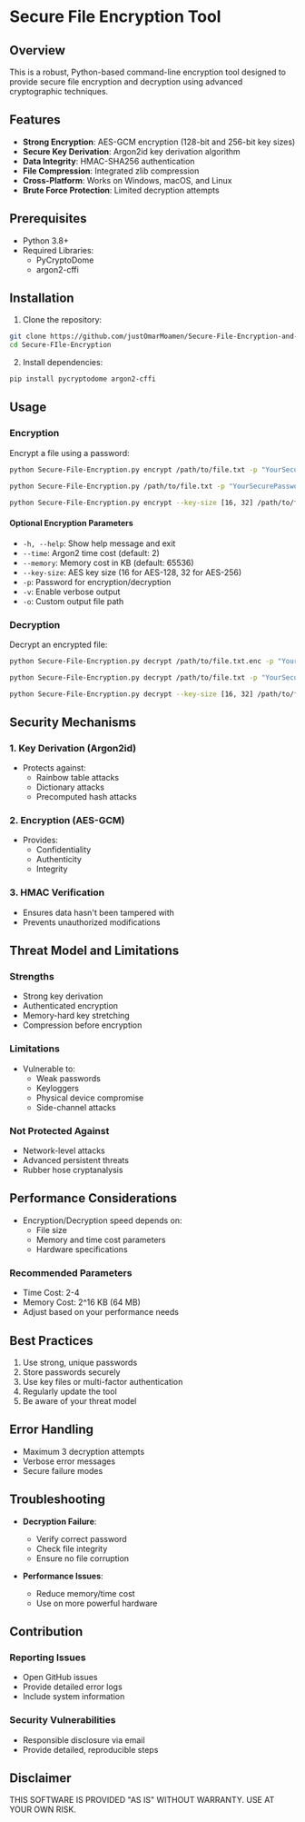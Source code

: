 # Secure File Encryption Tool

## Overview

This is a robust, Python-based command-line encryption tool designed to provide secure file encryption and decryption using advanced cryptographic techniques.

## Features

- **Strong Encryption**: AES-GCM encryption (128-bit and 256-bit key sizes)
- **Secure Key Derivation**: Argon2id key derivation algorithm
- **Data Integrity**: HMAC-SHA256 authentication
- **File Compression**: Integrated zlib compression
- **Cross-Platform**: Works on Windows, macOS, and Linux
- **Brute Force Protection**: Limited decryption attempts

## Prerequisites

- Python 3.8+
- Required Libraries:
  - PyCryptoDome
  - argon2-cffi

## Installation

1. Clone the repository:
```bash
git clone https://github.com/justOmarMoamen/Secure-File-Encryption-and-Decryption-Tool.git
cd Secure-FIle-Encryption
```

2. Install dependencies:
```bash
pip install pycryptodome argon2-cffi
```

## Usage

### Encryption

Encrypt a file using a password:
```bash
python Secure-File-Encryption.py encrypt /path/to/file.txt -p "YourSecurePassword"
```
```bash
python Secure-File-Encryption.py /path/to/file.txt -p "YourSecurePassword" -o <path_to_custom_file/<encrypted_file>.enc>
```
```bash
python Secure-File-Encryption.py encrypt --key-size [16, 32] /path/to/file.txt -p "YourSecurePassword" -o <path_to_custom_file/<encrypted_file>.enc>
```

#### Optional Encryption Parameters
- `-h, --help`: Show help message and exit
- `--time`: Argon2 time cost (default: 2)
- `--memory`: Memory cost in KB (default: 65536)
- `--key-size`: AES key size (16 for AES-128, 32 for AES-256)
- `-p`: Password for encryption/decryption
- `-v`: Enable verbose output
- `-o`: Custom output file path

### Decryption

Decrypt an encrypted file:
```bash
python Secure-File-Encryption.py decrypt /path/to/file.txt.enc -p "YourSecurePassword"
```
```bash
python Secure-File-Encryption.py decrypt /path/to/file.txt -p "YourSecurePassword" -o <path_to_custom_file/<decrypted_file>.txt>
```
```bash
python Secure-File-Encryption.py decrypt --key-size [16, 32] /path/to/file.txt -p "YourSecurePassword" -o <path_to_custom_file/<decrypted_file>.txt>
```

## Security Mechanisms

### 1. Key Derivation (Argon2id)
- Protects against:
  - Rainbow table attacks
  - Dictionary attacks
  - Precomputed hash attacks

### 2. Encryption (AES-GCM)
- Provides:
  - Confidentiality
  - Authenticity
  - Integrity

### 3. HMAC Verification
- Ensures data hasn't been tampered with
- Prevents unauthorized modifications

## Threat Model and Limitations

### Strengths
- Strong key derivation
- Authenticated encryption
- Memory-hard key stretching
- Compression before encryption

### Limitations
- Vulnerable to:
  - Weak passwords
  - Keyloggers
  - Physical device compromise
  - Side-channel attacks

### Not Protected Against
- Network-level attacks
- Advanced persistent threats
- Rubber hose cryptanalysis

## Performance Considerations

- Encryption/Decryption speed depends on:
  - File size
  - Memory and time cost parameters
  - Hardware specifications

### Recommended Parameters
- Time Cost: 2-4
- Memory Cost: 2^16 KB (64 MB)
- Adjust based on your performance needs

## Best Practices

1. Use strong, unique passwords
2. Store passwords securely
3. Use key files or multi-factor authentication
4. Regularly update the tool
5. Be aware of your threat model

## Error Handling

- Maximum 3 decryption attempts
- Verbose error messages
- Secure failure modes

## Troubleshooting

- **Decryption Failure**: 
  - Verify correct password
  - Check file integrity
  - Ensure no file corruption

- **Performance Issues**:
  - Reduce memory/time cost
  - Use on more powerful hardware

## Contribution

### Reporting Issues
- Open GitHub issues
- Provide detailed error logs
- Include system information

### Security Vulnerabilities
- Responsible disclosure via email
- Provide detailed, reproducible steps


## Disclaimer

THIS SOFTWARE IS PROVIDED "AS IS" WITHOUT WARRANTY. USE AT YOUR OWN RISK.
